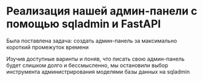 # Реализация нашей админ-панели с помощью sqladmin и FastAPI

Была поставлена задача: создать админ-панель за максимально короткий промежуток времени

Изучив доступные варинты и поняв, что писать свою админ-панель будет слишком долго и бессмысленно, мы остановили выбор инструмента администрирования моделями базы данных на sqladmin